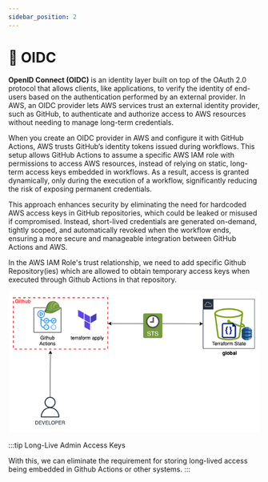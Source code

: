 ```yaml
---
sidebar_position: 2
---
```


# 🔐 OIDC

**OpenID Connect (OIDC)** is an identity layer built on top of the OAuth 2.0 protocol that allows clients, like applications, to verify the identity of end-users based on the authentication performed by an external provider. In AWS, an OIDC provider lets AWS services trust an external identity provider, such as GitHub, to authenticate and authorize access to AWS resources without needing to manage long-term credentials.

When you create an OIDC provider in AWS and configure it with GitHub Actions, AWS trusts GitHub’s identity tokens issued during workflows. This setup allows GitHub Actions to assume a specific AWS IAM role with permissions to access AWS resources, instead of relying on static, long-term access keys embedded in workflows. As a result, access is granted dynamically, only during the execution of a workflow, significantly reducing the risk of exposing permanent credentials.

This approach enhances security by eliminating the need for hardcoded AWS access keys in GitHub repositories, which could be leaked or misused if compromised. Instead, short-lived credentials are generated on-demand, tightly scoped, and automatically revoked when the workflow ends, ensuring a more secure and manageable integration between GitHub Actions and AWS.

In the AWS IAM Role's trust relationship, we need to add specific Github Repository(ies) which are allowed to obtain temporary access keys when executed through Github Actions in that repository.

![](img/gha_github_oidc.png)

:::tip Long-Live Admin Access Keys

With this, we can eliminate the requirement for storing long-lived access being embedded in Github Actions or other systems.
:::
